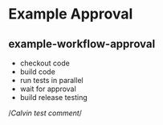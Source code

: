 # Example Approval

## example-workflow-approval

* checkout code
* build code
* run tests in parallel
* wait for approval
* build release testing

/*Calvin test comment*/
